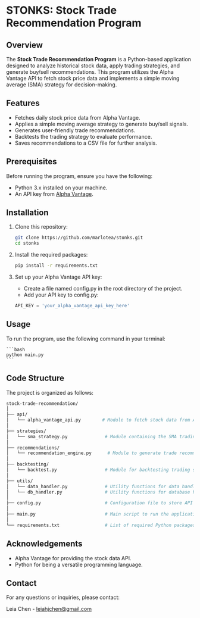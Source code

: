 # STONKS: Stock Trade Recommendation Program

## Overview

The **Stock Trade Recommendation Program** is a Python-based application designed to analyze historical stock data, apply trading strategies, and generate buy/sell recommendations. This program utilizes the Alpha Vantage API to fetch stock price data and implements a simple moving average (SMA) strategy for decision-making.

## Features

- Fetches daily stock price data from Alpha Vantage.
- Applies a simple moving average strategy to generate buy/sell signals.
- Generates user-friendly trade recommendations.
- Backtests the trading strategy to evaluate performance.
- Saves recommendations to a CSV file for further analysis.

## Prerequisites

Before running the program, ensure you have the following:

- Python 3.x installed on your machine.
- An API key from [Alpha Vantage](https://www.alphavantage.co/support/#api-key).

## Installation

1. Clone this repository:
   ```bash
   git clone https://github.com/marlotea/stonks.git
   cd stonks

2. Install the required packages:

    ```bash
    pip install -r requirements.txt

3. Set up your Alpha Vantage API key:

    - Create a file named config.py in the root directory of the project.
    - Add your API key to config.py:
    ```python
    API_KEY = 'your_alpha_vantage_api_key_here'


## Usage

To run the program, use the following command in your terminal:

    ```bash
    python main.py
    ```

## Code Structure

The project is organized as follows:
```bash
stock-trade-recommendation/
│
├── api/
│   └── alpha_vantage_api.py        # Module to fetch stock data from Alpha Vantage
│
├── strategies/
│   └── sma_strategy.py              # Module containing the SMA trading strategy
│
├── recommendations/
│   └── recommendation_engine.py      # Module to generate trade recommendations
│
├── backtesting/
│   └── backtest.py                  # Module for backtesting trading strategies
│
├── utils/
│   └── data_handler.py              # Utility functions for data handling (e.g., saving to CSV)
│   └── db_handler.py                # Utility functions for database handling (e.g. , connecting to db)
│
├── config.py                        # Configuration file to store API key
│
├── main.py                          # Main script to run the application
│
└── requirements.txt                 # List of required Python packages
```

## Acknowledgements

- Alpha Vantage for providing the stock data API.
- Python for being a versatile programming language.


## Contact
For any questions or inquiries, please contact:

Leia Chen - leiahjchen@gmail.com




